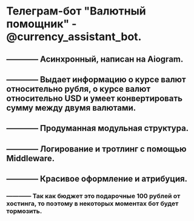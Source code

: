 <h1>Телеграм-бот "Валютный помощник" - @currency_assistant_bot.</h1>
<h2>———— Асинхронный, написан на Aiogram.</h2>
<h2>———— Выдает информацию о курсе валют относительно рубля, о курсе валют относительно USD и умеет конвертировать сумму между двумя валютами.</h2>
<h2>———— Продуманная модульная структура.</h2>
<h2>———— Логирование и тротлинг с помощью Middleware.</h2>
<h2>———— Красивое оформление и атрибуция.</h2>
<h3>———— Так как бюджет это подарочные 100 рублей от хостинга, то поэтому в некоторых моментах бот будет тормозить.</h3>
